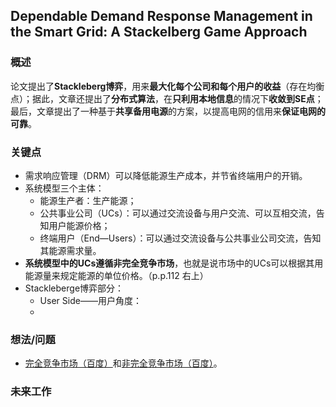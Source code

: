 ## Dependable Demand Response Management in the Smart Grid: A Stackelberg Game Approach


### 概述

论文提出了**Stackleberg博弈**，用来**最大化每个公司和每个用户的收益**（存在均衡点）；据此，文章还提出了**分布式算法**，在**只利用本地信息**的情况下**收敛到SE点**；最后，文章提出了一种基于**共享备用电源**的方案，以提高电网的信用来**保证电网的可靠**。


### 关键点

- 需求响应管理（DRM）可以降低能源生产成本，并节省终端用户的开销。
- 系统模型三个主体：
	- 能源生产者：生产能源；
	- 公共事业公司（UCs）：可以通过交流设备与用户交流、可以互相交流，告知用户能源价格；
	- 终端用户（End—Users）：可以通过交流设备与公共事业公司交流，告知其能源需求量。
- **系统模型中的UCs遵循非完全竞争市场**，也就是说市场中的UCs可以根据其用能源量来规定能源的单位价格。（p.p.112 右上）
- Stackleberge博弈部分：
	- User Side——用户角度：
	-  


### 想法/问题

- [完全竞争市场（百度）](https://baike.baidu.com/item/完全竞争市场/499651?fr=aladdin)和[非完全竞争市场（百度）](https://baike.baidu.com/item/不完全竞争市场/8764714)。


### 未来工作








